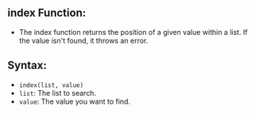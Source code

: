 ## index Function:
- The index function returns the position of a given value within a list. If the value isn't found, it throws an error.

## Syntax:
- `index(list, value)`
- `list`: The list to search.
- `value`: The value you want to find.